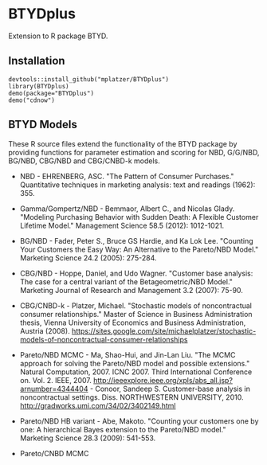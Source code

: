 BTYDplus
========

Extension to R package BTYD.

Installation
------------

```
devtools::install_github("mplatzer/BTYDplus")
library(BTYDplus)
demo(package="BTYDplus")
demo("cdnow")
```

BTYD Models
-----------

These R source files extend the functionality of the BTYD package by providing functions for parameter estimation and scoring for NBD, G/G/NBD, BG/NBD, CBG/NBD and CBG/CNBD-k models.

* NBD - EHRENBERG, ASC. "The Pattern of Consumer Purchases." Quantitative techniques in marketing analysis: text and readings (1962): 355.

* Gamma/Gompertz/NBD - Bemmaor, Albert C., and Nicolas Glady. "Modeling Purchasing Behavior with Sudden Death: A Flexible Customer Lifetime Model." Management Science 58.5 (2012): 1012-1021.

* BG/NBD - Fader, Peter S., Bruce GS Hardie, and Ka Lok Lee. "Counting Your Customers the Easy Way: An Alternative to the Pareto/NBD Model." Marketing Science 24.2 (2005): 275-284.

* CBG/NBD - Hoppe, Daniel, and Udo Wagner. "Customer base analysis: The case for a central variant of the Betageometric/NBD Model." Marketing Journal of Research and Management 3.2 (2007): 75-90.

* CBG/CNBD-k - Platzer, Michael. "Stochastic models of noncontractual consumer relationships." Master of Science in Business Administration thesis, Vienna University of Economics and Business Administration, Austria (2008). https://sites.google.com/site/michaelplatzer/stochastic-models-of-noncontractual-consumer-relationships

* Pareto/NBD MCMC - Ma, Shao-Hui, and Jin-Lan Liu. "The MCMC approach for solving the Pareto/NBD model and possible extensions." Natural Computation, 2007. ICNC 2007. Third International Conference on. Vol. 2. IEEE, 2007. http://ieeexplore.ieee.org/xpls/abs_all.jsp?arnumber=4344404 - Conoor, Sandeep S. Customer-base analysis in noncontractual settings. Diss. NORTHWESTERN UNIVERSITY, 2010. http://gradworks.umi.com/34/02/3402149.html

* Pareto/NBD HB variant - Abe, Makoto. "Counting your customers one by one: A hierarchical Bayes extension to the Pareto/NBD model." Marketing Science 28.3 (2009): 541-553.

* Pareto/CNBD MCMC
